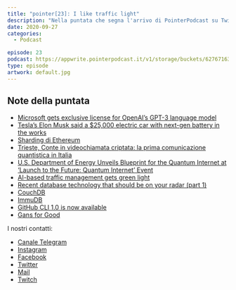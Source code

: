 ```yaml
---
title: "pointer[23]: I like traffic light"
description: "Nella puntata che segna l'arrivo di PointerPodcast su Twitch (https://www.twitch.tv/pointerpodcast) vi parliamo di Quantum Internet, dello Sharding di Ethereum, di database e di semafori smart."
date: 2020-09-27
categories:
  - Podcast

episode: 23
podcast: https://appwrite.pointerpodcast.it/v1/storage/buckets/627671639088838cd12f/files/131bf5c8-9f4d-4d39-b068-50d978830e05/view?project=6276715aaae4d6008ec9
type: episode
artwork: default.jpg
---
```


## Note della puntata

<!-- wp:list -->
<ul><li><a href="https://venturebeat.com/2020/09/22/microsoft-gets-exclusive-license-for-openais-gpt-3-language-model/">Microsoft gets exclusive license for OpenAI’s GPT-3 language model</a></li><li><a href="https://www.theverge.com/2020/9/22/21450916/tesla-battery-pack-elon-musk-price-kilowatt-hour-ev-cost-tabless">Tesla’s Elon Musk said a $25,000 electric car with next-gen battery in the works</a></li><li><a href="https://eth.wiki/sharding/Sharding-FAQs">Sharding di Ethereum</a></li><li><a href="https://www.repubblica.it/scienze/2020/09/06/news/trieste_conte_in_videochiamata_criptata_la_prima_volta_in_italia-266418579/">Trieste, Conte in videochiamata criptata: la prima comunicazione quantistica in Italia</a></li><li><a href="https://www.energy.gov/articles/us-department-energy-unveils-blueprint-quantum-internet-launch-future-quantum-internet">U.S. Department of Energy Unveils Blueprint for the Quantum Internet at ‘Launch to the Future: Quantum Internet’ Event</a></li><li><a href="https://www.zdnet.com/article/ai-based-traffic-management-gets-green-light/">AI-based traffic management gets green light</a></li><li><a href="https://lucperkins.dev/blog/new-db-tech-1/">Recent database technology that should be on your radar (part 1)</a></li><li><a href="https://couchdb.apache.org">CouchDB</a></li><li><a href="https://github.com/codenotary/immudb">ImmuDB</a></li><li><a href="https://github.blog/2020-09-17-github-cli-1-0-is-now-available/">GitHub CLI 1.0 is now available</a></li><li><a href="https://www.eventbrite.com/e/gans-for-good-tickets-121256079197?aff=Hubspot&amp;utm_campaign=deeplearning.ai+News+and+Events+Announcements&amp;_hsenc=p2ANqtz--rzj65ro-HiotEW7IipFiPVvFp4RyRis0OVCsl9i4kr3KPoinb9PjsBClzSO1RcElwk3pofKespd6wv1iHsbCexHuLSw&amp;utm_content=96057179&amp;utm_source=hs_email&amp;utm_medium=email&amp;_hsmi=96057179">Gans for Good</a></li></ul>
<!-- /wp:list -->

I nostri contatti:

- [Canale Telegram](https://t.me/PointerPodcast)
- [Instagram](https://www.instagram.com/pointerpodcast/)
- [Facebook](https://www.facebook.com/pointerPodcast/)
- [Twitter](https://twitter.com/PointerPodcast)
- [Mail](info@pointerpodcast.it)
- [Twitch](https://www.twitch.tv/pointerpodcast)
